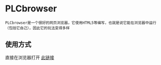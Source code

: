 # PLCbrowser

`PLCbrowser是一个很好的网页浏览器，它使用HTML5等编写，也就是说它能在浏览器中运行（包括它自己），因此它的玩法变得多样`

## 使用方式

直接在浏览器打开 [此链接](https://picteam.github.io/PLCbrowser/)

